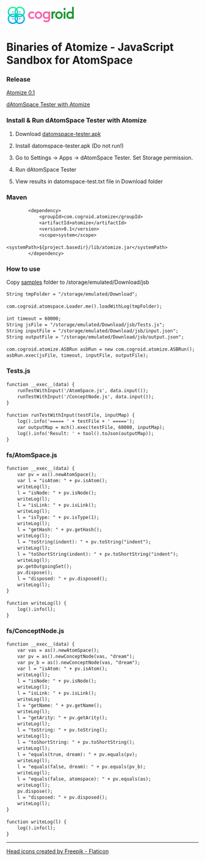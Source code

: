 [![cogroid.com](https://github.com/cogroid/resources/raw/main/images/banner/cogroid-48.png)](https://cogroid.com)

# Binaries of Atomize - JavaScript Sandbox for AtomSpace

### Release

[Atomize 0.1](https://github.com/cogroid/d-atomize-bin/releases/download/atomize-0.1/atomize.jar)

[dAtomSpace Tester with Atomize](https://github.com/cogroid/d-atomize-bin/releases/download/atomize-0.1/datomspace-tester.apk)

### Install & Run dAtomSpace Tester with Atomize

1. Download [datomspace-tester.apk](https://github.com/cogroid/d-atomize-bin/releases/download/atomize-0.1/datomspace-tester.apk)

2. Install datomspace-tester.apk (Do not run!)

3. Go to Settings -> Apps -> dAtomSpace Tester. Set Storage permission.

4. Run dAtomSpace Tester

5. View results in datomspace-test.txt file in Download folder

### Maven

```
        <dependency>
            <groupId>com.cogroid.atomize</groupId>
            <artifactId>atomize</artifactId>
            <version>0.1</version>
            <scope>system</scope>
            <systemPath>${project.basedir}/lib/atomize.jar</systemPath>
        </dependency>
```

### How to use

Copy [samples](https://github.com/cogroid/d-atomize-bin/tree/main/samples) folder to /storage/emulated/Download/jsb

```
String tmpFolder = "/storage/emulated/Download";

com.cogroid.atomspace.Loader.me().loadWithLog(tmpFolder);

int timeout = 60000;
String jsFile = "/storage/emulated/Download/jsb/Tests.js";
String inputFile = "/storage/emulated/Download/jsb/input.json";
String outputFile = "/storage/emulated/Download/jsb/output.json";

com.cogroid.atomize.ASBRun asbRun = new com.cogroid.atomize.ASBRun();
asbRun.exec(jsFile, timeout, inputFile, outputFile);

```

### Tests.js

```
function __exec__(data) {
	runTestWithInput('/AtomSpace.js', data.input());
	runTestWithInput('/ConceptNode.js', data.input());
}

function runTestWithInput(testFile, inputMap) {
	log().info('===== ' + testFile + ' =====');
	var outputMap = mch().exec(testFile, 60000, inputMap);
	log().info('Result: ' + tool().toJson(outputMap));
}
```

### fs/AtomSpace.js

```
function __exec__(data) {
	var pv = as().newAtomSpace();
	var l = "isAtom: " + pv.isAtom();
	writeLog(l);
	l = "isNode: " + pv.isNode();
	writeLog(l);
	l = "isLink: " + pv.isLink();
	writeLog(l);
	l = "isType: " + pv.isType(1);
	writeLog(l);
	l = "getHash: " + pv.getHash();
	writeLog(l);
	l = "toString(indent): " + pv.toString("indent");
	writeLog(l);
	l = "toShortString(indent): " + pv.toShortString("indent");
	writeLog(l);
	pv.getOutgoingSet();
	pv.dispose();
	l = "disposed: " + pv.disposed();
	writeLog(l);	
}

function writeLog(l) {
	log().info(l);
}
```

### fs/ConceptNode.js

```
function __exec__(data) {
	var vas = as().newAtomSpace();
	var pv = as().newConceptNode(vas, "dream");
	var pv_b = as().newConceptNode(vas, "dream");
	var l = "isAtom: " + pv.isAtom();
	writeLog(l);
	l = "isNode: " + pv.isNode();
	writeLog(l);
	l = "isLink: " + pv.isLink();
	writeLog(l);
	l = "getName: " + pv.getName();
	writeLog(l);
	l = "getArity: " + pv.getArity();
	writeLog(l);
	l = "toString: " + pv.toString();
	writeLog(l);
	l = "toShortString: " + pv.toShortString();
	writeLog(l);
	l = "equals(true, dream): " + pv.equals(pv);
	writeLog(l);
	l = "equals(false, dream): " + pv.equals(pv_b);
	writeLog(l);
	l = "equals(false, atomspace): " + pv.equals(as);
	writeLog(l);
	pv.dispose();
	l = "disposed: " + pv.disposed();
	writeLog(l);
}

function writeLog(l) {
	log().info(l);
}
```

---
[Head icons created by Freepik - Flaticon](https://www.flaticon.com/free-icons/head)
